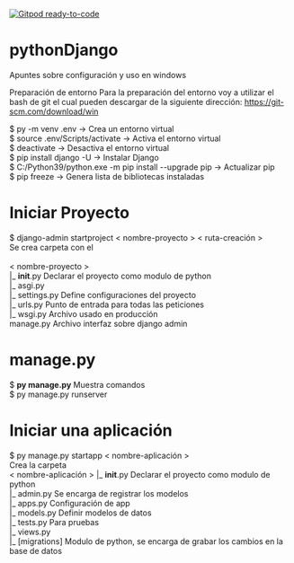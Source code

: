[![Gitpod ready-to-code](https://img.shields.io/badge/Gitpod-ready--to--code-blue?logo=gitpod)](https://gitpod.io/#https://github.com/AbelViza/pythonDjango)

# pythonDjango
Apuntes sobre configuración y uso en windows

Preparación de entorno
Para la preparación del entorno voy a utilizar el bash de git el cual pueden descargar de la siguiente dirección:
https://git-scm.com/download/win <br>

$ py -m venv .env                                          -> Crea un entorno virtual <br>
$ source .env/Scripts/activate                             -> Activa el entorno virtual <br>
$ deactivate                                               -> Desactiva el entorno virtual <br>
$ pip install django -U                                    -> Instalar Django <br>
$ C:/Python39/python.exe -m pip install --upgrade pip      -> Actualizar pip <br>
$ pip freeze                                               -> Genera lista de bibliotecas instaladas<br>

# Iniciar Proyecto
$ django-admin startproject < nombre-proyecto > < ruta-creación ><br>
  Se crea carpeta con el<br>
  <br>
  < nombre-proyecto ><br>
  |_ __init__.py Declarar el proyecto como modulo de python<br>
  |_ asgi.py<br>
  |_ settings.py Define configuraciones del proyecto<br>
  |_ urls.py Punto de entrada para todas las peticiones<br>
  |_ wsgi.py Archivo usado en producción<br>
  manage.py Archivo interfaz sobre django admin
  
# manage.py
$ <b>py manage.py</b>  Muestra comandos<br>
$ py manage.py runserver<br>



# Iniciar una aplicación
$ py manage.py startapp < nombre-aplicación > <br>
Crea la carpeta<br>
< nombre-aplicación >
|_ __init__.py Declarar el proyecto como modulo de python<br>
|_ admin.py Se encarga de registrar los modelos<br>
|_ apps.py Configuración de app<br>
|_ models.py Definir modelos de datos<br>
|_ tests.py Para pruebas<br>
|_ views.py <br>
|_ [migrations] Modulo de python, se encarga de grabar los cambios en la base de datos<br>
